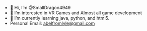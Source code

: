 - 👋 Hi, I’m @SmallDragon4949
- 👀 I’m interested in VR Games and Almost all game development
- 🌱 I’m currently learning java, python, and html5.
- Personal Email: abelfromlyle@gmail.com 
<!---
SmallDragon4949/SmallDragon4949 is a ✨ special ✨ repository because its `README.md` (this file) appears on your GitHub profile.
You can click the Preview link to take a look at your changes.
--->
